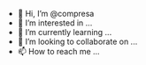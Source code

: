 - 👋 Hi, I’m @compresa
- 👀 I’m interested in ...
- 🌱 I’m currently learning ...
- 💞️ I’m looking to collaborate on ...
- 📫 How to reach me ...

<!---
compresa/compresa is a ✨ special ✨ repository because its `README.md` (this file) appears on your GitHub profile.
You can click the Preview link to take a look at your changes.
--->
